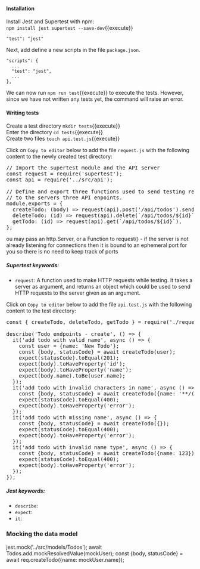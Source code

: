 
#### Installation

Install Jest and Supertest with npm:  
`npm install jest supertest --save-dev`{{execute}}

    "test": "jest"


Next, add define a new scripts in the file `package.json`.

    "scripts": {
      ...
      "test": "jest",
      ...
    },

We can now run `npm run test`{{execute}} to execute the tests. However, since we have not written any tests yet, the command will raise an error.

#### Writing tests

Create a test directory `mkdir tests`{{execute}}  
Enter the directory `cd tests`{{execute}}  
Create two files `touch api.test.js`{{execute}}

Click on `Copy to editor` below to add the file `request.js` with the following content to the newly created test directory:

<pre class="file" data-filename="server/tests/request.js" data-target="replace">
// Import the supertest module and the API server
const request = require('supertest');
const api = require('../src/api');

// Define and export three functions used to send testing requests
// to the servers three API enpoints.
module.exports = {
  createTodo: (body) => request(api).post('/api/todos').send(body),
  deleteTodo: (id) => request(api).delete(`/api/todos/${id}`),
  getTodo: (id) => request(api).get(`/api/todos/${id}`),
};
</pre>

ou may pass an http.Server, or a Function to request() - if the server is not already listening for connections then it is bound to an ephemeral port for you so there is no need to keep track of ports


##### Supertest keywords:
- `request`: A function used to make HTTP requests while testing. It takes a server as argument, and returns an object which could be used to send HTTP requests to the server given as an argument.

Click on `Copy to editor` below to add the file `api.test.js` with the following content to the test directory:

<pre class="file" data-filename="server/tests/api.test.js" data-target="replace">
const { createTodo, deleteTodo, getTodo } = require('./request');

describe('Todo endpoints - create', () => {
  it('add todo with valid name', async () => {
    const user = {name: 'New Todo'};
    const {body, statusCode} = await createTodo(user);
    expect(statusCode).toEqual(201);
    expect(body).toHaveProperty('id');
    expect(body).toHaveProperty('name');
    expect(body.name).toBe(user.name);
  });
  it('add todo with invalid characters in name', async () => {
    const {body, statusCode} = await createTodo({name: '**/(&%#**'});
    expect(statusCode).toEqual(400);
    expect(body).toHaveProperty('error');
  });
  it('add todo with missing name', async () => {
    const {body, statusCode} = await createTodo({});
    expect(statusCode).toEqual(400);
    expect(body).toHaveProperty('error');
  });
  it('add todo with invalid name type', async () => {
    const {body, statusCode} = await createTodo({name: 123});
    expect(statusCode).toEqual(400);
    expect(body).toHaveProperty('error');
  });
});
</pre>

##### Jest keywords:
- `describe`:
- `expect`: 
- `it`:



### Mocking the data model

jest.mock('../src/models/Todos');
await Todos.add.mockResolvedValue(mockUser);
const {body, statusCode} = await req.createTodo({name: mockUser.name});